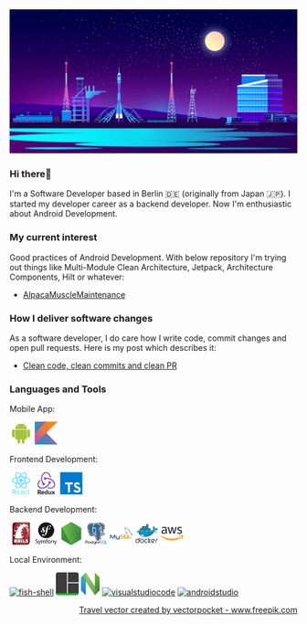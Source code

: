 <img src="./images/spaceport-base-night-with-rocket.jpg" />

### Hi there👋

I'm a Software Developer based in Berlin 🇩🇪 (originally from Japan 🇯🇵). I started my developer career as a backend developer. Now I'm enthusiastic about Android Development.

### My current interest

Good practices of Android Development. With below repository I'm trying out things like Multi-Module Clean Architecture, Jetpack, Architecture Components, Hilt or whatever:

- [AlpacaMuscleMaintenance](https://github.com/alpaca0984/AlpacaMuscleMaintenance)

### How I deliver software changes

As a software developer, I do care how I write code, commit changes and open pull requests. Here is my post which describes it:
- [Clean code, clean commits and clean PR](https://gooogle4747.medium.com/clean-code-clean-commits-and-clean-pr-c401e3ece89c)

### Languages and Tools

Mobile App:

<a href="https://developer.android.com" target="_blank"><img src="https://raw.githubusercontent.com/devicons/devicon/master/icons/android/android-original.svg" alt="android" width="40" height="40"/></a>
<a href="https://kotlinlang.org" target="_blank"><img src="https://raw.githubusercontent.com/devicons/devicon/master/icons/kotlin/kotlin-original.svg" alt="kotlin" width="40" height="40"/></a>

Frontend Development:

<a href="https://reactjs.org/" target="_blank"><img src="https://raw.githubusercontent.com/devicons/devicon/master/icons/react/react-original-wordmark.svg" alt="react" width="40" height="40"/></a>
<a href="https://redux.js.org/" target="_blank"><img src="./images/redux-logo.png" alt="redux" width="40" height="40"/></a>
<a href="https://www.typescriptlang.org/" target="_blank"><img src="https://raw.githubusercontent.com/devicons/devicon/master/icons/typescript/typescript-original.svg" alt="typescript" width="40" height="40"/></a>

Backend Development:

<a href="https://rubyonrails.org" target="_blank"><img src="https://raw.githubusercontent.com/devicons/devicon/master/icons/rails/rails-original-wordmark.svg" alt="rails" width="40" height="40" /></a>
<a href="https://symfony.com/" target="_blank"><img src="https://raw.githubusercontent.com/devicons/devicon/master/icons/symfony/symfony-original-wordmark.svg" alt="symfony" width="40" height="40" /></a>
<a href="https://nodejs.org/" target="_blank"><img src="https://raw.githubusercontent.com/devicons/devicon/master/icons/nodejs/nodejs-original.svg" alt="nodejs" width="40" height="40" /></a>
<a href="https://www.postgresql.org" target="_blank"><img src="https://raw.githubusercontent.com/devicons/devicon/master/icons/postgresql/postgresql-original-wordmark.svg" alt="postgresql" width="40" height="40" /></a>
<a href="https://www.mysql.com/" target="_blank"><img src="https://raw.githubusercontent.com/devicons/devicon/master/icons/mysql/mysql-original-wordmark.svg" alt="mysql" width="40" height="40" /></a>
<a href="https://www.docker.com/" target="_blank"><img src="https://raw.githubusercontent.com/devicons/devicon/master/icons/docker/docker-original-wordmark.svg" alt="docker" width="40" height="40" /></a>
<a href="https://aws.amazon.com" target="_blank"><img src="https://raw.githubusercontent.com/devicons/devicon/master/icons/amazonwebservices/amazonwebservices-original-wordmark.svg" alt="amazonwebservices" width="40" height="40" /></a>

Local Environment:

<a href="https://fishshell.com/" target="_blank"><img src="https://fishshell.com/assets/img/Terminal_Logo2_CRT_Flat.png" alt="fish-shell" width="40" height="40" /></a>
<a href="https://github.com/tmux/tmux/wiki" target="_blank"><img src="./images/tmux-logo.png" alt="tmux" width="40" height="40" /></a>
<a href="https://neovim.io/" target="_blank"><img src="./images/neovim-logo.png" alt="neovim" height="40" /></a>
<a href="https://code.visualstudio.com/" target="_blank"><img src="https://upload.wikimedia.org/wikipedia/commons/thumb/9/9a/Visual_Studio_Code_1.35_icon.svg/64px-Visual_Studio_Code_1.35_icon.svg.png" alt="visualstudiocode" width="40" height="40" /></a>
<a href="https://developer.android.com/studio" target="_blank"><img src="https://upload.wikimedia.org/wikipedia/commons/thumb/3/34/Android_Studio_icon.svg/200px-Android_Studio_icon.svg.png" alt="androidstudio" height="40" /></a>

<div align="right"><a href="https://www.freepik.com/vectors/travel">Travel vector created by vectorpocket - www.freepik.com</a></div>
